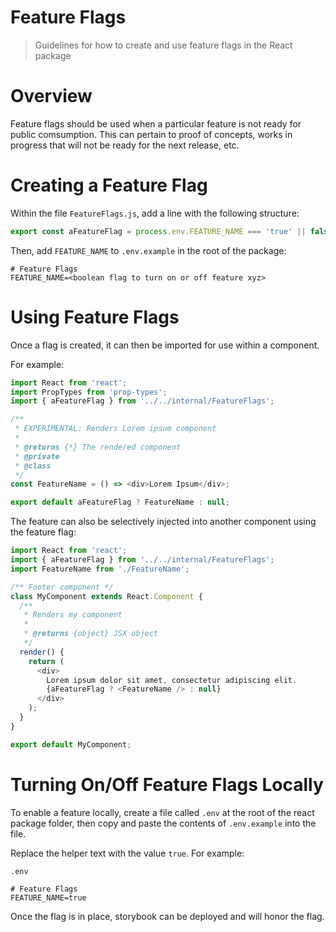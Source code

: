 # Feature Flags

> Guidelines for how to create and use feature flags in the React package

# Overview

Feature flags should be used when a particular feature is not ready for public
comsumption. This can pertain to proof of concepts, works in progress that will
not be ready for the next release, etc.

# Creating a Feature Flag

Within the file `FeatureFlags.js`, add a line with the following structure:

```javascript
export const aFeatureFlag = process.env.FEATURE_NAME === 'true' || false;
```

Then, add `FEATURE_NAME` to `.env.example` in the root of the package:

```text
# Feature Flags
FEATURE_NAME=<boolean flag to turn on or off feature xyz>
```

# Using Feature Flags

Once a flag is created, it can then be imported for use within a component.

For example:

```javascript
import React from 'react';
import PropTypes from 'prop-types';
import { aFeatureFlag } from '../../internal/FeatureFlags';

/**
 * EXPERIMENTAL: Renders Lorem ipsum component
 *
 * @returns {*} The rendered component
 * @private
 * @class
 */
const FeatureName = () => <div>Lorem Ipsum</div>;

export default aFeatureFlag ? FeatureName : null;
```

The feature can also be selectively injected into another component using the
feature flag:

```javascript
import React from 'react';
import { aFeatureFlag } from '../../internal/FeatureFlags';
import FeatureName from './FeatureName';

/** Footer component */
class MyComponent extends React.Component {
  /**
   * Renders my component
   *
   * @returns {object} JSX object
   */
  render() {
    return (
      <div>
        Lorem ipsum dolor sit amet, consectetur adipiscing elit.
        {aFeatureFlag ? <FeatureName /> : null}
      </div>
    );
  }
}

export default MyComponent;
```

# Turning On/Off Feature Flags Locally

To enable a feature locally, create a file called `.env` at the root of the
react package folder, then copy and paste the contents of `.env.example` into
the file.

Replace the helper text with the value `true`. For example:

`.env`

```text
# Feature Flags
FEATURE_NAME=true
```

Once the flag is in place, storybook can be deployed and will honor the flag.
